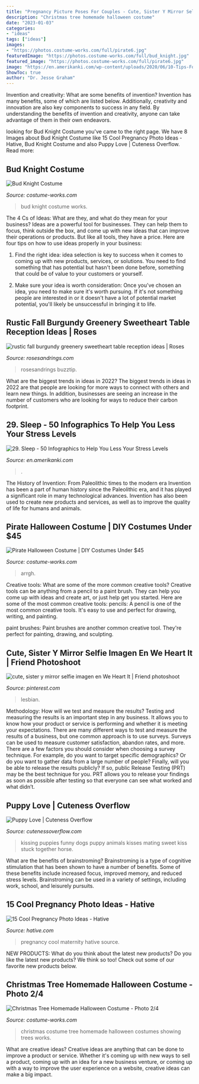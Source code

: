 ```yaml
---
title: "Pregnancy Picture Poses For Couples - Cute, Sister Y Mirror Selfie Imagen En We Heart It"
description: "Christmas tree homemade halloween costume"
date: "2023-01-03"
categories:
- "ideas"
tags: ["ideas"]
images:
- "https://photos.costume-works.com/full/pirate6.jpg"
featuredImage: "https://photos.costume-works.com/full/bud_knight.jpg"
featured_image: "https://photos.costume-works.com/full/pirate6.jpg"
image: "https://en.amerikanki.com/wp-content/uploads/2020/06/10-Tips-For-Better-Sleep.jpg"
ShowToc: true
author: "Dr. Jesse Graham"
---
```



Invention and creativity: What are some benefits of invention?
Invention has many benefits, some of which are listed below. Additionally, creativity and innovation are also key components to success in any field. By understanding the benefits of invention and creativity, anyone can take advantage of them in their own endeavors.

	

		
looking for Bud Knight Costume you've came to the right page. We have 8 Images about Bud Knight Costume like 15 Cool Pregnancy Photo Ideas - Hative, Bud Knight Costume and also Puppy Love | Cuteness Overflow. Read more:
		
    
## Bud Knight Costume

<img loading=lazy src="https://photos.costume-works.com/full/bud_knight.jpg" onerror="this.onerror=null;this.src='https://tse4.mm.bing.net/th?id=OIP.NQLhuEqqD3FsL0QwhllEwAHaLz&amp;pid=15.1';" alt="Bud Knight Costume">

_Source: costume-works.com_

>bud knight costume works. 

	

The 4 Cs of Ideas: What are they, and what do they mean for your business?
Ideas are a powerful tool for businesses. They can help them to focus, think outside the box, and come up with new ideas that can improve their operations or products. But like all tools, they have a price. Here are four tips on how to use ideas properly in your business:
1. Find the right idea: idea selection is key to success when it comes to coming up with new products, services, or solutions. You need to find something that has potential but hasn't been done before, something that could be of value to your customers or yourself.

2. Make sure your idea is worth consideration: Once you've chosen an idea, you need to make sure it's worth pursuing. If it's not something people are interested in or it doesn't have a lot of potential market potential, you'll likely be unsuccessful in bringing it to life.

    
## Rustic Fall Burgundy Greenery Sweetheart Table Reception Ideas | Roses

<img loading=lazy src="http://www.rosesandrings.com/wp-content/uploads/2018/01/rustic-burgundy-and-greenery-wedding-sweetheart-table-decor.jpg" onerror="this.onerror=null;this.src='https://tse2.mm.bing.net/th?id=OIP.N1cjw_7fPbCc29Whw0lX1AHaKX&amp;pid=15.1';" alt="rustic fall burgundy greenery sweetheart table reception ideas | Roses">

_Source: rosesandrings.com_

>rosesandrings buzztip. 

	

What are the biggest trends in ideas in 2022?
The biggest trends in ideas in 2022 are that people are looking for more ways to connect with others and learn new things. In addition, businesses are seeing an increase in the number of customers who are looking for ways to reduce their carbon footprint.

    
## 29. Sleep - 50 Infographics To Help You Less Your Stress Levels

<img loading=lazy src="https://en.amerikanki.com/wp-content/uploads/2020/06/10-Tips-For-Better-Sleep.jpg" onerror="this.onerror=null;this.src='https://tse4.mm.bing.net/th?id=OIP.eGH7QtSUfN6qFnM9hf2tkAHaOi&amp;pid=15.1';" alt="29. Sleep - 50 Infographics to Help You Less Your Stress Levels">

_Source: en.amerikanki.com_

>. 

	

The History of Invention: From Paleolithic times to the modern era
Invention has been a part of human history since the Paleolithic era, and it has played a significant role in many technological advances. Invention has also been used to create new products and services, as well as to improve the quality of life for humans and animals.

    
## Pirate Halloween Costume | DIY Costumes Under $45

<img loading=lazy src="https://photos.costume-works.com/full/pirate6.jpg" onerror="this.onerror=null;this.src='https://tse1.mm.bing.net/th?id=OIP.kOWwHFCXMQQRi_o_HobLAQHaJ3&amp;pid=15.1';" alt="Pirate Halloween Costume | DIY Costumes Under $45">

_Source: costume-works.com_

>arrgh. 

	

Creative tools: What are some of the more common creative tools?
Creative tools can be anything from a pencil to a paint brush. They can help you come up with ideas and create art, or just help get you started. Here are some of the most common creative tools:
pencils: A pencil is one of the most common creative tools. It's easy to use and perfect for drawing, writing, and painting.

paint brushes: Paint brushes are another common creative tool. They're perfect for painting, drawing, and sculpting.

    
## Cute, Sister Y Mirror Selfie Imagen En We Heart It | Friend Photoshoot

<img loading=lazy src="https://i.pinimg.com/736x/fd/2b/b2/fd2bb23cdb7c5621f4a82980df605460.jpg" onerror="this.onerror=null;this.src='https://tse4.mm.bing.net/th?id=OIP.vbA73SwV8qOzUUfYA_teXAHaNK&amp;pid=15.1';" alt="cute, sister y mirror selfie imagen en We Heart It | Friend photoshoot">

_Source: pinterest.com_

>lesbian. 

	

Methodology: How will we test and measure the results?
Testing and measuring the results is an important step in any business. It allows you to know how your product or service is performing and whether it is meeting your expectations. There are many different ways to test and measure the results of a business, but one common approach is to use surveys. Surveys can be used to measure customer satisfaction, abandon rates, and more.
There are a few factors you should consider when choosing a survey technique. For example, do you want to target specific demographics? Or do you want to gather data from a large number of people? Finally, will you be able to release the results publicly? If so, public Release Testing (PRT) may be the best technique for you. PRT allows you to release your findings as soon as possible after testing so that everyone can see what worked and what didn’t.

    
## Puppy Love | Cuteness Overflow

<img loading=lazy src="http://www.cutenessoverflow.com/wp-content/uploads/2014/09/Cute-Kissing-Puppies-05.jpg" onerror="this.onerror=null;this.src='https://tse4.mm.bing.net/th?id=OIP.-NYb4WF415Tie-xQpKM-pAHaFj&amp;pid=15.1';" alt="Puppy Love | Cuteness Overflow">

_Source: cutenessoverflow.com_

>kissing puppies funny dogs puppy animals kisses mating sweet kiss stuck together horse. 

	

What are the benefits of brainstroming?
Brainstroming is a type of cognitive stimulation that has been shown to have a number of benefits. Some of these benefits include increased focus, improved memory, and reduced stress levels. Brainstroming can be used in a variety of settings, including work, school, and leisurely pursuits.

    
## 15 Cool Pregnancy Photo Ideas - Hative

<img loading=lazy src="https://hative.com/wp-content/uploads/2014/11/pregnancy-photo-ideas/11-cool-pregnancy-photo-ideas.jpg" onerror="this.onerror=null;this.src='https://tse2.mm.bing.net/th?id=OIP.PH-nrj7pYGLcAD8ionDNTAHaLK&amp;pid=15.1';" alt="15 Cool Pregnancy Photo Ideas - Hative">

_Source: hative.com_

>pregnancy cool maternity hative source. 

	

NEW PRODUCTS: What do you think about the latest new products?
Do you like the latest new products? We think so too! Check out some of our favorite new products below.

    
## Christmas Tree Homemade Halloween Costume - Photo 2/4

<img loading=lazy src="https://photos.costume-works.com/full/christmas_tree3.jpg" onerror="this.onerror=null;this.src='https://tse1.mm.bing.net/th?id=OIP._PmXVf_rhKIiAWZxAMKL8AHaKD&amp;pid=15.1';" alt="Christmas Tree Homemade Halloween Costume - Photo 2/4">

_Source: costume-works.com_

>christmas costume tree homemade halloween costumes showing trees works. 

	

What are creative ideas?
Creative ideas are anything that can be done to improve a product or service. Whether it's coming up with new ways to sell a product, coming up with an idea for a new business venture, or coming up with a way to improve the user experience on a website, creative ideas can make a big impact.

